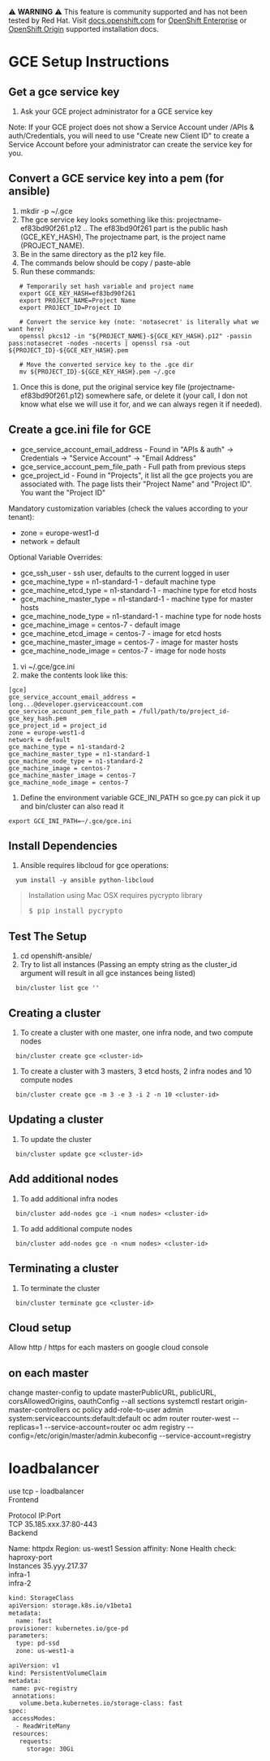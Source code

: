 :warning: **WARNING** :warning: This feature is community supported and has not been tested by Red Hat. Visit [docs.openshift.com](https://docs.openshift.com) for [OpenShift Enterprise](https://docs.openshift.com/enterprise/latest/install_config/install/index.html) or [OpenShift Origin](https://docs.openshift.org/latest/install_config/install/index.html) supported installation docs.

GCE Setup Instructions
======================

Get a gce service key
---------------------
1. Ask your GCE project administrator for a GCE service key

Note: If your GCE project does not show a Service Account under <Project>/APIs & auth/Credentials, you will need to use "Create new Client ID" to create a Service Account before your administrator can create the service key for you.


Convert a GCE service key into a pem (for ansible)
--------------------------------------------------
1. mkdir -p ~/.gce
1. The gce service key looks something like this: projectname-ef83bd90f261.p12
.. The ef83bd90f261 part is the public hash (GCE_KEY_HASH), The projectname part, is the project name (PROJECT_NAME).
1. Be in the same directory as the p12 key file.
1. The commands below should be copy / paste-able
1. Run these commands:
```
   # Temporarily set hash variable and project name
   export GCE_KEY_HASH=ef83bd90f261
   export PROJECT_NAME=Project Name
   export PROJECT_ID=Project ID

   # Convert the service key (note: 'notasecret' is literally what we want here)
   openssl pkcs12 -in "${PROJECT_NAME}-${GCE_KEY_HASH}.p12" -passin pass:notasecret -nodes -nocerts | openssl rsa -out ${PROJECT_ID}-${GCE_KEY_HASH}.pem

   # Move the converted service key to the .gce dir
   mv ${PROJECT_ID}-${GCE_KEY_HASH}.pem ~/.gce
```

1. Once this is done, put the original service key file (projectname-ef83bd90f261.p12) somewhere safe, or delete it (your call, I don not know what else we will use it for, and we can always regen it if needed).


Create a gce.ini file for GCE
--------------------------------
* gce_service_account_email_address - Found in "APIs & auth" -> Credentials -> "Service Account" -> "Email Address"
* gce_service_account_pem_file_path - Full path from previous steps
* gce_project_id - Found in "Projects", it list all the gce projects you are associated with.  The page lists their "Project Name" and "Project ID".  You want the "Project ID"

Mandatory customization variables (check the values according to your tenant):
* zone = europe-west1-d
* network = default

Optional Variable Overrides:
* gce_ssh_user - ssh user, defaults to the current logged in user
* gce_machine_type = n1-standard-1 - default machine type
* gce_machine_etcd_type = n1-standard-1 - machine type for etcd hosts
* gce_machine_master_type = n1-standard-1 - machine type for master hosts
* gce_machine_node_type = n1-standard-1 - machine type for node hosts
* gce_machine_image = centos-7 - default image
* gce_machine_etcd_image = centos-7 - image for etcd hosts
* gce_machine_master_image = centos-7 - image for master hosts
* gce_machine_node_image = centos-7 - image for node hosts


1. vi ~/.gce/gce.ini
1. make the contents look like this:
```
[gce]
gce_service_account_email_address = long...@developer.gserviceaccount.com
gce_service_account_pem_file_path = /full/path/to/project_id-gce_key_hash.pem
gce_project_id = project_id
zone = europe-west1-d
network = default
gce_machine_type = n1-standard-2
gce_machine_master_type = n1-standard-1
gce_machine_node_type = n1-standard-2
gce_machine_image = centos-7
gce_machine_master_image = centos-7
gce_machine_node_image = centos-7

```
1. Define the environment variable GCE_INI_PATH so gce.py can pick it up and bin/cluster can also read it
```
export GCE_INI_PATH=~/.gce/gce.ini
```


Install Dependencies
--------------------
1. Ansible requires libcloud for gce operations:
```
  yum install -y ansible python-libcloud
```

> Installation using Mac OSX requires pycrypto library
>
> <kbd>$ pip install pycrypto</kbd>

Test The Setup
--------------
1. cd openshift-ansible/
1. Try to list all instances (Passing an empty string as the cluster_id
argument will result in all gce instances being listed)
```
  bin/cluster list gce ''
```

Creating a cluster
------------------
1. To create a cluster with one master, one infra node, and two compute nodes
```
  bin/cluster create gce <cluster-id>
```
1. To create a cluster with 3 masters, 3 etcd hosts, 2 infra nodes and 10
compute nodes
```
  bin/cluster create gce -m 3 -e 3 -i 2 -n 10 <cluster-id>
```

Updating a cluster
---------------------
1. To update the cluster
```
  bin/cluster update gce <cluster-id>
```

Add additional nodes
---------------------
1. To add additional infra nodes
```
  bin/cluster add-nodes gce -i <num nodes> <cluster-id>
```
1. To add additional compute nodes
```
  bin/cluster add-nodes gce -n <num nodes> <cluster-id>
```
Terminating a cluster
---------------------
1. To terminate the cluster
```
  bin/cluster terminate gce <cluster-id>
```

## Cloud setup
Allow http / https for each masters on google cloud console

## on each master
change master-config to update masterPublicURL, publicURL, corsAllowedOrigins, oauthConfig --all sections
systemctl restart origin-master-controllers
oc policy add-role-to-user admin system:serviceaccounts:default:default
oc adm router router-west --replicas=1 --service-account=router
oc adm registry --config=/etc/origin/master/admin.kubeconfig --service-account=registry

# loadbalancer  
use tcp - loadbalancer  
Frontend  

Protocol	IP:Port  
TCP	35.185.xxx.37:80-443  
Backend  

Name: httpdx Region: us-west1 Session affinity: None  Health check: haproxy-port  
Instances	35.yyy.217.37  
infra-1	  
infra-2	  


```sh
kind: StorageClass
apiVersion: storage.k8s.io/v1beta1
metadata:
  name: fast
provisioner: kubernetes.io/gce-pd
parameters:
  type: pd-ssd  
  zone: us-west1-a  
```

```sh
apiVersion: v1
kind: PersistentVolumeClaim
metadata:
 name: pvc-registry
 annotations:
   volume.beta.kubernetes.io/storage-class: fast
spec:
 accessModes:
  - ReadWriteMany
 resources:
   requests:
     storage: 30Gi
 ```
